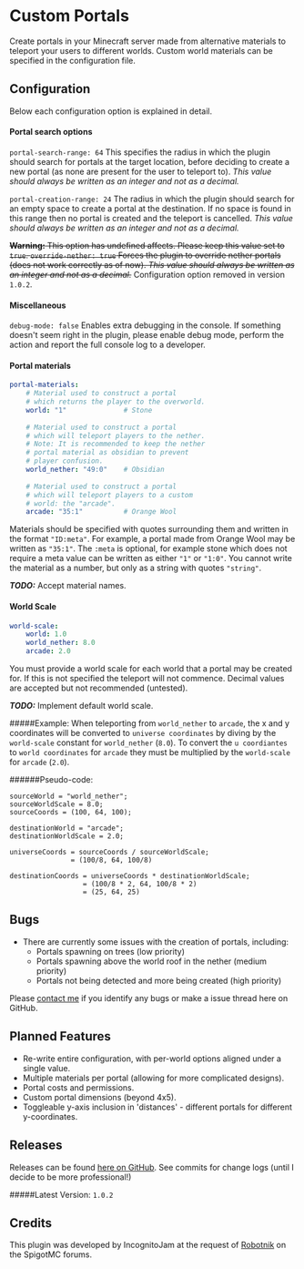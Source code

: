 # Custom Portals
Create portals in your Minecraft server made from alternative materials to teleport your users to different worlds. Custom world materials can be specified in the configuration file.

## Configuration
Below each configuration option is explained in detail.

#### Portal search options
`portal-search-range: 64` This specifies the radius in which the plugin should search for portals at the target location, before deciding to create a new portal (as none are present for the user to teleport to). *This value should always be written as an integer and not as a decimal.*

`portal-creation-range: 24` The radius in which the plugin should search for an empty space to create a portal at the destination. If no space is found in this range then no portal is created and the teleport is cancelled. *This value should always be written as an integer and not as a decimal.*

~~**Warning:** This option has undefined affects. Please keep this value set to `true`.
`override-nether: true` Forces the plugin to override nether portals (does not work correctly as of now). *This value should always be written as an integer and not as a decimal.*~~
Configuration option removed in version `1.0.2`.

#### Miscellaneous
`debug-mode: false` Enables extra debugging in the console. If something doesn't seem right in the plugin, please enable debug mode, perform the action and report the full console log to a developer.

#### Portal materials

```yaml
portal-materials:
    # Material used to construct a portal 
    # which returns the player to the overworld.
    world: "1"              # Stone
    
    # Material used to construct a portal
    # which will teleport players to the nether.
    # Note: It is recommended to keep the nether
    # portal material as obsidian to prevent
    # player confusion.
    world_nether: "49:0"    # Obsidian
    
    # Material used to construct a portal
    # which will teleport players to a custom
    # world: the "arcade".
    arcade: "35:1"          # Orange Wool
```

Materials should be specified with quotes surrounding them and written in the format `"ID:meta"`. For example, a portal made from Orange Wool may be written as `"35:1"`. The `:meta` is optional, for example stone which does not require a meta value can be written as either `"1"` or `"1:0"`. You cannot write the material as a number, but only as a string with quotes `"string"`. 

***TODO:*** Accept material names.

#### World Scale
```yaml
world-scale:
    world: 1.0
    world_nether: 8.0
    arcade: 2.0
```

You must provide a world scale for each world that a portal may be created for. If this is not specified the teleport will not commence. Decimal values are accepted but not recommended (untested).

***TODO:*** Implement default world scale.

#####Example:
When teleporting from `world_nether` to `arcade`, the x and y coordinates will be converted to `universe coordinates` by diving by the `world-scale` constant for `world_nether` (`8.0`). To convert the `u coordiantes` to `world coordinates` for `arcade` they must be multiplied by the `world-scale` for `arcade` (`2.0`).

######Pseudo-code:
```
sourceWorld = "world_nether";
sourceWorldScale = 8.0;
sourceCoords = (100, 64, 100);

destinationWorld = "arcade";
destinationWorldScale = 2.0;

universeCoords = sourceCoords / sourceWorldScale;
               = (100/8, 64, 100/8)

destinationCoords = universeCoords * destinationWorldScale;
                  = (100/8 * 2, 64, 100/8 * 2)
                  = (25, 64, 25)
```

## Bugs
* There are currently some issues with the creation of portals, including:
    * Portals spawning on trees (low priority)
    * Portals spawning above the world roof in the nether (medium priority)
    * Portals not being detected and more being created (high priority)

Please [contact me](mail_to:cameron.jamco@gmail.com) if you identify any bugs or make a issue thread here on GitHub.

## Planned Features
* Re-write entire configuration, with per-world options aligned under a single value.
* Multiple materials per portal (allowing for more complicated designs).
* Portal costs and permissions.
* Custom portal dimensions (beyond 4x5).
* Toggleable y-axis inclusion in 'distances' - different portals for different y-coordinates.

## Releases
Releases can be found [here on GitHub](https://github.com/IncognitoJam/CustomPortals/tree/master/releases). See commits for change logs (until I decide to be more professional!)

#####Latest Version: `1.0.2`

## Credits
This plugin was developed by IncognitoJam at the request of [Robotnik](https://www.spigotmc.org/members/robotnik.9977/) on the SpigotMC forums.